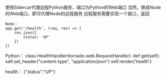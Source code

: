 使用Sidercar代理远程Python服务，端口为Python的Web端口
当然，换成Node的Web端口，即可代理Node的远程服务
远程服务需要实现一个接口，返回

~~~~~~~~~~~~~~~~~~~~~~~~~~~~~~~~~~~~~~~~~
Node：
app.get('/health', (req, res) => {
    res.json({
        status: 'UP'
    })
})
~~~~~~~~~~~~~~~~~~~~~~~~~~~~~~~~~~~~~~~~~
Python：
class HealthHandler(tornado.web.RequestHandler):
    def get(self):
        self.set_header("content-type", "application/json")
        self.render('health')

health：
{"status":"UP"}
~~~~~~~~~~~~~~~~~~~~~~~~~~~~~~~~~~~~~~~~~